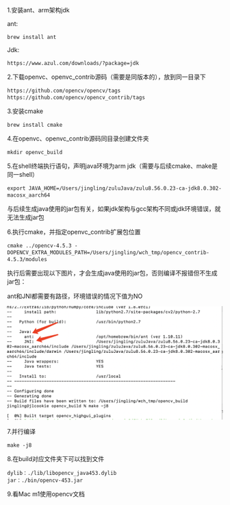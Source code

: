 1.安装ant、arm架构jdk

ant:

```
brew install ant
```

Jdk:

```
https://www.azul.com/downloads/?package=jdk
```



2.下载openvc、openvc_contrib源码（需要是同版本的），放到同一目录下

```
https://github.com/opencv/opencv/tags
https://github.com/opencv/opencv_contrib/tags
```



3.安装cmake

```
brew install cmake
```



4.在openvc、openvc_contrib源码同目录创建文件夹

```
mkdir openvc_build
```



5.在shell终端执行语句，声明java环境为arm jdk（需要与后续cmake、make是同一shell）

```
export JAVA_HOME=/Users/jingling/zuluJava/zulu8.56.0.23-ca-jdk8.0.302-macosx_aarch64
```

与后续生成java使用的jar包有关，如果jdk架构与gcc架构不同或jdk环境错误，就无法生成jar包



6.执行cmake，并指定openvc_contrib扩展包位置

```
cmake ../opencv-4.5.3 -DOPENCV_EXTRA_MODULES_PATH=/Users/jingling/wch_tmp/opencv_contrib-4.5.3/modules
```

执行后需要出现以下图片，才会生成java使用的jar包，否则编译不报错但不生成jar包：

ant和JNI都需要有路径，环境错误的情况下值为NO

![](./cmake注意事项.png)



7.并行编译

```
make -j8
```



8.在build对应文件夹下可以找到文件

```
dylib：./lib/libopencv_java453.dylib
jar：./bin/opencv-453.jar
```



9.看Mac m1使用opencv文档